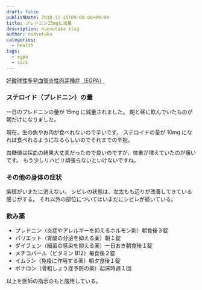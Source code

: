 ```yaml
---
draft: false
publishDate: 2018-11-15T09:00:00+09:00
title: プレドニン15mgに減量
description: nuovotaka blog
author: nuovotaka
categories:
  - health
tags:
  - egpa
  - sick
---
```


[好酸球性多発血管炎性肉芽種症（EGPA）](https://www.jrs.or.jp/citizen/disease/c/c-06.html)

### ステロイド（プレドニン）の量

一日のプレドニンの量が 15mg に減量されました。
朝と昼に飲んでいたものが朝だけになりました。

現在、生の魚やお肉が食べれないので辛いです。
ステロイドの量が 10mg になれば食べれるようになるらしいのでそれまでの辛抱。

血糖値は採血の結果大丈夫だったので良いのですが、体重が増えていたのが痛いです。
もう少しリハビリ頑張らないといけないですね。

### その他の身体の症状

紫斑がいまだに消えない。
シビレの状態は、左太もも辺りが改善してきている感じがする。
それ以外の部位についてはいまだにシビレが続いている。

### 飲み薬

- プレドニン（炎症やアレルギーを抑えるホルモン剤）朝食後３錠
- パリエット（胃酸の分泌を抑える薬）朝１錠
- ダイフェン（細菌の感染を抑える薬）一日おき朝食後１錠
- メチコバール（ビタミン B12）毎食後２錠
- イムラン（免疫に作用する薬）朝夕食後１錠
- ボナロン（骨粗しょう症予防の薬）起床時週１回

以上を医師の指示のもと服用している。
